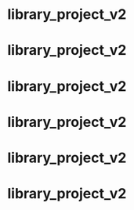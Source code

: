 # library_project_v2
# library_project_v2
# library_project_v2
# library_project_v2
# library_project_v2
# library_project_v2
